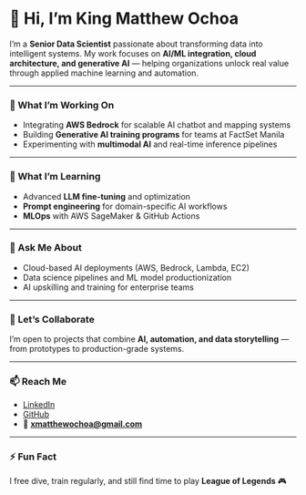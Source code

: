 # 👋 Hi, I’m King Matthew Ochoa  

I’m a **Senior Data Scientist** passionate about transforming data into intelligent systems. My work focuses on **AI/ML integration, cloud architecture, and generative AI** — helping organizations unlock real value through applied machine learning and automation.

---

### 🔭 What I’m Working On  
- Integrating **AWS Bedrock** for scalable AI chatbot and mapping systems  
- Building **Generative AI training programs** for teams at FactSet Manila  
- Experimenting with **multimodal AI** and real-time inference pipelines  

---

### 🌱 What I’m Learning  
- Advanced **LLM fine-tuning** and optimization  
- **Prompt engineering** for domain-specific AI workflows  
- **MLOps** with AWS SageMaker & GitHub Actions  

---

### 💬 Ask Me About  
- Cloud-based AI deployments (AWS, Bedrock, Lambda, EC2)  
- Data science pipelines and ML model productionization  
- AI upskilling and training for enterprise teams  

---

### 🤝 Let’s Collaborate  
I’m open to projects that combine **AI, automation, and data storytelling** — from prototypes to production-grade systems.

---

### 📫 Reach Me  
- [LinkedIn](https://www.linkedin.com/in/king-matthew-ochoa)  
- [GitHub](https://github.com/u-Shiyuh)  
- 📧 **xmatthewochoa@gmail.com**

---

### ⚡ Fun Fact  
I free dive, train regularly, and still find time to play **League of Legends** 🎮  
